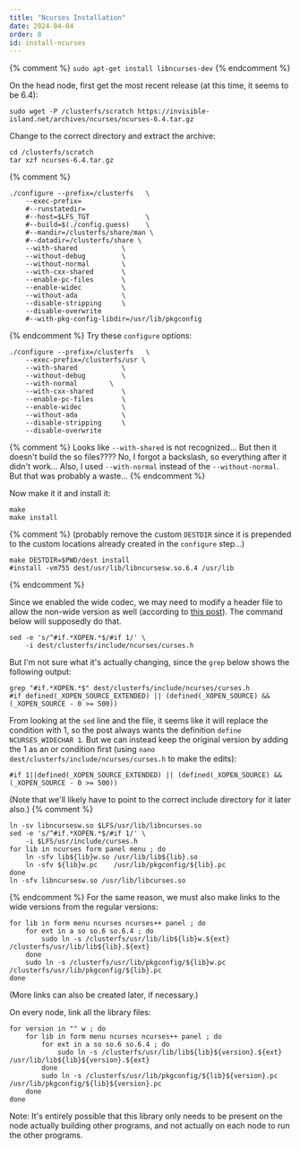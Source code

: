 ```yaml
---
title: "Ncurses Installation"
date: 2024-04-04
order: 8
id: install-ncurses
---
```


{% comment %}
`sudo apt-get install libncurses-dev`
{% endcomment %}

On the head node, first get the most recent release (at this time, it seems to be 6.4):
```
sudo wget -P /clusterfs/scratch https://invisible-island.net/archives/ncurses/ncurses-6.4.tar.gz
```

Change to the correct directory and extract the archive:
```
cd /clusterfs/scratch
tar xzf ncurses-6.4.tar.gz
```

{% comment %}
```
./configure --prefix=/clusterfs   \
    --exec-prefix=
    #--runstatedir=
    #--host=$LFS_TGT              \
    #--build=$(./config.guess)    \
    #--mandir=/clusterfs/share/man \
    #--datadir=/clusterfs/share \
    --with-shared           \
    --without-debug         \
    --without-normal        \
    --with-cxx-shared       \
    --enable-pc-files       \
    --enable-widec          \
    --without-ada           \
    --disable-stripping     \
    --disable-overwrite
    #--with-pkg-config-libdir=/usr/lib/pkgconfig
```
{% endcomment %}
Try these `configure` options:
```
./configure --prefix=/clusterfs   \
    --exec-prefix=/clusterfs/usr \
    --with-shared           \
    --without-debug         \
    --with-normal        \
    --with-cxx-shared       \
    --enable-pc-files       \
    --enable-widec          \
    --without-ada           \
    --disable-stripping     \
    --disable-overwrite
```
{% comment %}
Looks like `--with-shared` is not recognized...
But then it doesn't build the so files????
No, I forgot a backslash, so everything after it didn't work...
Also, I used `--with-normal` instead of the `--without-normal`. But that was probably a waste...
{% endcomment %}

Now make it it and install it:
```
make
make install
```
{% comment %}
(probably remove the custom `DESTDIR` since it is prepended to the custom locations already created in the `configure` step...)
```
make DESTDIR=$PWD/dest install
#install -vm755 dest/usr/lib/libncursesw.so.6.4 /usr/lib
```
{% endcomment %}

Since we enabled the wide codec, we may need to modify a header file to allow the non-wide version as well (according to [this post](https://www.linuxfromscratch.org/lfs/view/development/chapter06/ncurses.html)). The command below will supposedly do that. 
```
sed -e 's/^#if.*XOPEN.*$/#if 1/' \
    -i dest/clusterfs/include/ncurses/curses.h
```
But I'm not sure what it's actually changing, since the `grep` below shows the following output:
```
grep "#if.*XOPEN.*$" dest/clusterfs/include/ncurses/curses.h 
#if defined(_XOPEN_SOURCE_EXTENDED) || (defined(_XOPEN_SOURCE) && (_XOPEN_SOURCE - 0 >= 500))
```
From looking at the `sed` line and the file, it seems like it will replace the condition with 1, so the post always wants the definition `define NCURSES_WIDECHAR 1`. But we can instead keep the original version by adding the 1 as an or condition first (using `nano dest/clusterfs/include/ncurses/curses.h` to make the edits):
```
#if 1||defined(_XOPEN_SOURCE_EXTENDED) || (defined(_XOPEN_SOURCE) && (_XOPEN_SOURCE - 0 >= 500))
```
(Note that we'll likely have to point to the correct include directory for it later also.)
{% comment %}
```
ln -sv libncursesw.so $LFS/usr/lib/libncurses.so
sed -e 's/^#if.*XOPEN.*$/#if 1/' \
    -i $LFS/usr/include/curses.h
for lib in ncurses form panel menu ; do
    ln -sfv lib${lib}w.so /usr/lib/lib${lib}.so
    ln -sfv ${lib}w.pc    /usr/lib/pkgconfig/${lib}.pc
done
ln -sfv libncursesw.so /usr/lib/libcurses.so
```
{% endcomment %}
For the same reason, we must also make links to the wide versions from the regular versions:
```
for lib in form menu ncurses ncurses++ panel ; do
    for ext in a so so.6 so.6.4 ; do
        sudo ln -s /clusterfs/usr/lib/lib${lib}w.${ext} /clusterfs/usr/lib/lib${lib}.${ext}
    done
    sudo ln -s /clusterfs/usr/lib/pkgconfig/${lib}w.pc /clusterfs/usr/lib/pkgconfig/${lib}.pc
done
```
(More links can also be created later, if necessary.)

On every node, link all the library files:
```
for version in "" w ; do
    for lib in form menu ncurses ncurses++ panel ; do
        for ext in a so so.6 so.6.4 ; do
            sudo ln -s /clusterfs/usr/lib/lib${lib}${version}.${ext} /usr/lib/lib${lib}${version}.${ext}
        done
        sudo ln -s /clusterfs/usr/lib/pkgconfig/${lib}${version}.pc /usr/lib/pkgconfig/${lib}${version}.pc
    done
done
```

Note: It's entirely possible that this library only needs to be present on the node actually building other programs, and not actually on each node to run the other programs.
